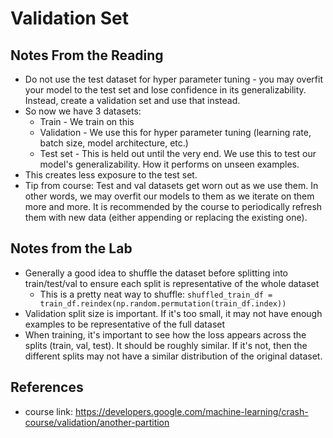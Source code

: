 # Validation Set

## Notes From the Reading
* Do not use the test dataset for hyper parameter tuning - you may overfit your model to the test set and lose confidence in its generalizability. Instead, create a validation set and use that instead. 
* So now we have 3 datasets:
	* Train - We train on this
	* Validation - We use this for hyper parameter tuning (learning rate, batch size, model architecture, etc.) 
	* Test set - This is held out until the very end. We use this to test our model's generalizability. How it performs on unseen examples. 
* This creates less exposure to the test set. 
* Tip from course: Test and val datasets get worn out as we use them. In other words, we may overfit our models to them as we iterate on them more and more. It is recommended by the course to periodically refresh them with new data (either appending or replacing the existing one).

## Notes from the Lab
* Generally a good idea to shuffle the dataset before splitting into train/test/val to ensure each split is representative of the whole dataset
	* This is a pretty neat way to shuffle: `shuffled_train_df = train_df.reindex(np.random.permutation(train_df.index))`
* Validation split size is important. If it's too small, it may not have enough examples to be representative of the full dataset
* When training, it's important to see how the loss appears across the splits (train, val, test). It should be roughly similar. If it's not, then the different splits may not have a similar distribution of the original dataset. 


## References
* course link: https://developers.google.com/machine-learning/crash-course/validation/another-partition
